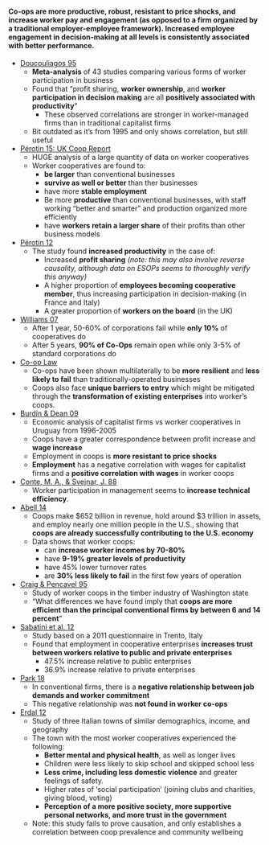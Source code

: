 #### Co-ops are more productive, robust, resistant to price shocks, and increase worker pay and engagement (as opposed to a firm organized by a traditional employer-employee framework). Increased employee engagement in decision-making at all levels is consistently associated with better performance.

*   [Doucouliagos 95](http://library.uniteddiversity.coop/Cooperatives/Worker_Participation_and_Productivity-Meta_Analysis.pdf)
    *   **Meta-analysis** of 43 studies comparing various forms of worker participation in business
    *   Found that “profit sharing, **worker ownership**, and **worker participation in decision making** are all **positively associated with productivity**”
        *   These observed correlations are stronger in worker-managed firms than in traditional capitalist firms
    *   Bit outdated as it’s from 1995 and only shows correlation, but still useful
*   [Pérotin 15: UK Coop Report](https://www.uk.coop/sites/default/files/uploads/attachments/worker_co-op_report.pdf)
    *   HUGE analysis of a large quantity of data on worker cooperatives
    *   Worker cooperatives are found to:
        *   **be larger** than conventional businesses
        *   **survive as well or better** than ther businesses
        *   have more **stable employment**
        *   Be more **productive** than conventional businesses, with staff working “better and smarter” and production organized more efficiently
        *   have **workers retain a larger share** of their profits than other business models
*   [Pérotin 12](https://www.researchgate.net/publication/285356456_The_performance_of_worker_cooperatives)
    *   The study found **increased productivity** in the case of:
        *   Increased **profit sharing** _(note: this may also involve reverse causality, although data on ESOPs seems to thoroughly verify this anyway)_
        *   A higher proportion of **employees becoming cooperative member**, thus increasing participation in decision-making (in France and Italy)
        *   A greater proportion of **workers on the board** (in the UK)
*   [Williams 07](http://library.uniteddiversity.coop/Cooperatives/The_Cooperative_Movement.pdf)
    *   After 1 year, 50-60% of corporations fail while **only 10%** of cooperatives do
    *   After 5 years, **90% of Co-Ops** remain open while only 3-5% of standard corporations do
*   [Co-op Law](http://www.co-oplaw.org/special-topics/worker-cooperatives-performance-and-success-factors/)
    *   Co-ops have been shown multilaterally to be **more resilient** and **less likely to fail** than traditionally-operated businesses
    *   Coops also face **unique barriers to entry** which might be mitigated through the **transformation of existing enterprises** into worker’s coops.
*   [Burdín & Dean  09](https://sci-hub.tw/https://www.sciencedirect.com/science/article/pii/S0147596709000560)
    *   Economic analysis of capitalist firms vs worker cooperatives in Uruguay from 1996-2005
    *   Coops have a greater correspondence between profit increase and **wage increase**
    *   Employment in coops is **more resistant to price shocks**
    *   **Employment** has a negative correlation with wages for capitalist firms and a **positive correlation with wages** in worker coops
*   [Conte, M. A., & Svejnar, J. 88](https://sci-hub.tw/10.1016/0167-7187(88)90011-2)
    *   Worker participation in management seems to **increase technical efficiency**.
*   [Abell 14](https://democracycollaborative.org/content/worker-cooperatives-pathways-scale)
    *   Coops make $652 billion in revenue, hold around $3 trillion in assets, and employ nearly one million people in the U.S., showing that **coops are already successfully contributing to the U.S. economy**
    *   Data shows that worker coops:
        *   can **increase worker incomes by 70-80%**
        *   have **9-19% greater levels of productivity**
        *   have 45% lower turnover rates
        *   are **30% less likely to fail** in the first few years of operation
*   [Craig & Pencavel 95](https://www.brookings.edu/wp-content/uploads/1995/01/1995_bpeamicro_craig.pdf)
    *   Study of worker coops in the timber industry of Washington state
    *   “What differences we have found imply that **coops are more efficient than the principal conventional firms by between 6 and 14 percent**”
*   [Sabatini et al. 12](http://www.eeri.eu/documents/wp/EERI_RP_2012_10.pdf)
    *   Study based on a 2011 questionnaire in Trento, Italy
    *   Found that employment in cooperative enterprises **increases trust between workers relative to public and private enterprises**
        *   47.5% increase relative to public enterprises
        *   36.9% increase relative to private enterprises
*   [Park 18](https://www.emerald.com/insight/content/doi/10.1108/ER-06-2017-0137/full/html)
    *   In conventional firms, there is a **negative relationship between job demands and worker commitment**
    *   This negative relationship was **not found in worker co-ops**
*   [Erdal 12](http://www.oeockent.org/download/cooperatives/journal-of-cooperative-thought-and-practice-vol1-no1.pdf.pdf)
    *   Study of three Italian towns of similar demographics, income, and geography
    *   The town with the most worker cooperatives experienced the following:
        *   **Better mental and physical health**, as well as longer lives 
        *   Children were less likely to skip school and skipped school less
        *   **Less crime, including less domestic violence** and greater feelings of safety.
        *   Higher rates of ‘social participation’ (joining clubs and charities, giving blood, voting)
        *   **Perception of a more positive society, more supportive personal networks, and more trust in the government**
    *   Note: this study fails to prove causation, and only establishes a correlation between coop prevalence and community wellbeing
